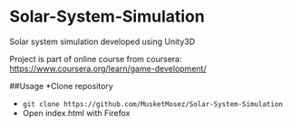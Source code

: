 # Solar-System-Simulation

Solar system simulation developed using Unity3D

Project is part of online course from coursera: https://www.coursera.org/learn/game-development/


##Usage
*Clone repository
  * `git clone https://github.com/MusketMosez/Solar-System-Simulation`
* Open index.html with Firefox
